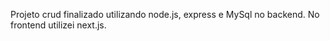 Projeto crud finalizado utilizando node.js, express e MySql no backend.
No frontend utilizei next.js.

